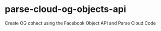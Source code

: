 parse-cloud-og-objects-api
==========================

Create OG obhect using the Facebook Object API and Parse Cloud Code
